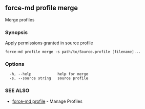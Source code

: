 ## force-md profile merge

Merge profiles

### Synopsis

Apply permissions granted in source profile

```
force-md profile merge -s path/to/Source.profile [filename]...
```

### Options

```
  -h, --help            help for merge
  -s, --source string   source profile
```

### SEE ALSO

* [force-md profile](force-md_profile.md)	 - Manage Profiles

